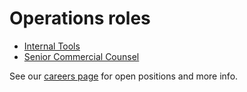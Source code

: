 # Operations roles

- [Internal Tools](./internal_tools.md)
- [Senior Commercial Counsel](./senior_commercial_counsel.md)

See our [careers page](../../../company/careers.md) for open positions and more info.
